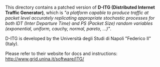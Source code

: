 This directory contains a patched version of **D-ITG (Distributed Internet Traffic Generator)**, which is *"a platform capable to produce traffic at packet level accurately replicating appropriate stochastic processes for both IDT (Inter Departure Time) and PS (Packet Size) random variables (exponential, uniform, cauchy, normal, pareto, ...)"*.

D-ITG is developed by the Università degli Studi di Napoli "Federico II" (Italy).

Please refer to their website for docs and instructions: http://www.grid.unina.it/software/ITG/
